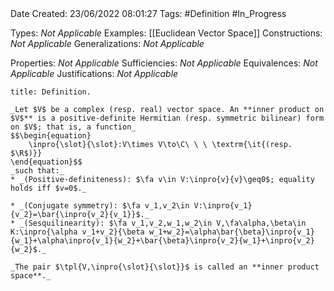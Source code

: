 <br />
<br />

Date Created: 23/06/2022 08:01:27
Tags: #Definition #In_Progress

Types: _Not Applicable_
Examples: [[Euclidean Vector Space]]
Constructions: _Not Applicable_
Generalizations: _Not Applicable_

Properties: _Not Applicable_
Sufficiencies: _Not Applicable_
Equivalences: _Not Applicable_
Justifications: _Not Applicable_

``` ad-Definition
title: Definition.

_Let $V$ be a complex (resp. real) vector space. An **inner product on $V$** is a positive-definite Hermitian (resp. symmetric bilinear) form on $V$; that is, a function_
$$\begin{equation}
    \inpro{\slot}{\slot}:V\times V\to\C\ \ \ \textrm{\it{(resp. $\R$)}}
\end{equation}$$
_such that:_
* _(Positive-definiteness): $\fa v\in V:\inpro{v}{v}\geq0$; equality holds iff $v=0$._

* _(Conjugate symmetry): $\fa v_1,v_2\in V:\inpro{v_1}{v_2}=\bar{\inpro{v_2}{v_1}}$._
* _(Sesquilinearity): $\fa v_1,v_2,w_1,w_2\in V,\fa\alpha,\beta\in K:\inpro{\alpha v_1+v_2}{\beta w_1+w_2}=\alpha\bar{\beta}\inpro{v_1}{w_1}+\alpha\inpro{v_1}{w_2}+\bar{\beta}\inpro{v_2}{w_1}+\inpro{v_2}{w_2}$._

_The pair $\tpl{V,\inpro{\slot}{\slot}}$ is called an **inner product space**._

```

